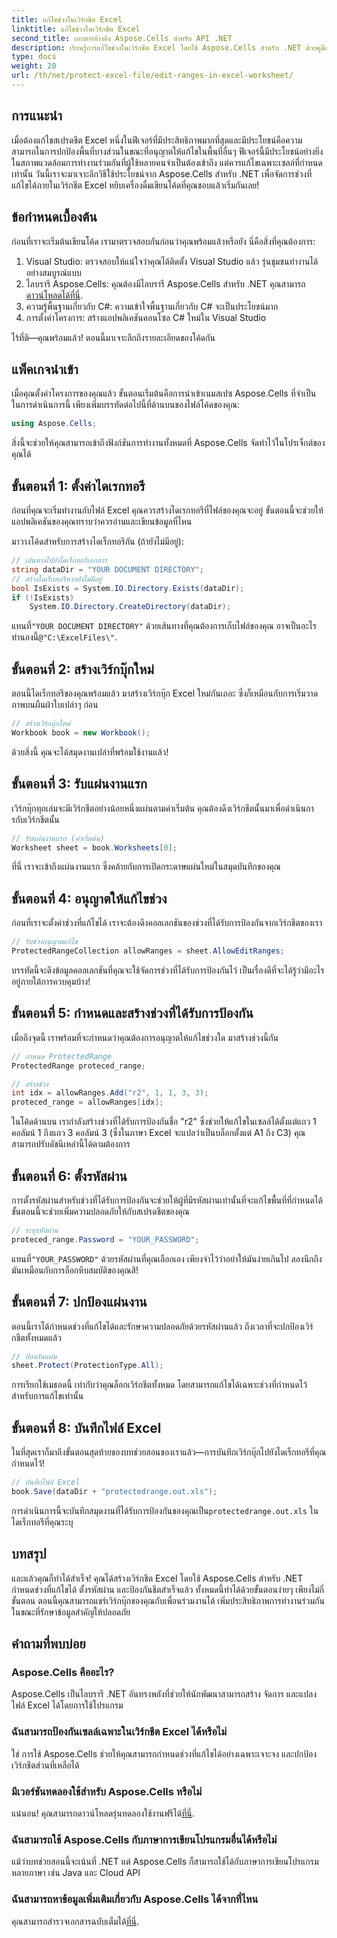 ```yaml
---
title: แก้ไขช่วงในเวิร์กชีต Excel
linktitle: แก้ไขช่วงในเวิร์กชีต Excel
second_title: เอกสารอ้างอิง Aspose.Cells สำหรับ API .NET
description: เรียนรู้การแก้ไขช่วงในเวิร์กชีต Excel โดยใช้ Aspose.Cells สำหรับ .NET ด้วยคู่มือครอบคลุมนี้ซึ่งมีคำแนะนำทีละขั้นตอน
type: docs
weight: 20
url: /th/net/protect-excel-file/edit-ranges-in-excel-worksheet/
---
```

## การแนะนำ

เมื่อต้องแก้ไขสเปรดชีต Excel หนึ่งในฟีเจอร์ที่มีประสิทธิภาพมากที่สุดและมีประโยชน์คือความสามารถในการปกป้องพื้นที่บางส่วนในขณะที่อนุญาตให้แก้ไขในพื้นที่อื่นๆ ฟีเจอร์นี้มีประโยชน์อย่างยิ่งในสภาพแวดล้อมการทำงานร่วมกันที่ผู้ใช้หลายคนจำเป็นต้องเข้าถึง แต่ควรแก้ไขเฉพาะเซลล์ที่กำหนดเท่านั้น วันนี้เราจะมาเจาะลึกวิธีใช้ประโยชน์จาก Aspose.Cells สำหรับ .NET เพื่อจัดการช่วงที่แก้ไขได้ภายในเวิร์กชีต Excel หยิบเครื่องดื่มเขียนโค้ดที่คุณชอบแล้วเริ่มกันเลย!

## ข้อกำหนดเบื้องต้น

ก่อนที่เราจะเริ่มต้นเขียนโค้ด เรามาตรวจสอบกันก่อนว่าคุณพร้อมแล้วหรือยัง นี่คือสิ่งที่คุณต้องการ:

1. Visual Studio: ตรวจสอบให้แน่ใจว่าคุณได้ติดตั้ง Visual Studio แล้ว รุ่นชุมชนทำงานได้อย่างสมบูรณ์แบบ
2.  ไลบรารี Aspose.Cells: คุณต้องมีไลบรารี Aspose.Cells สำหรับ .NET คุณสามารถ[ดาวน์โหลดได้ที่นี่](https://releases.aspose.com/cells/net/).
3. ความรู้พื้นฐานเกี่ยวกับ C#: ความเข้าใจพื้นฐานเกี่ยวกับ C# จะเป็นประโยชน์มาก
4. การตั้งค่าโครงการ: สร้างแอปพลิเคชันคอนโซล C# ใหม่ใน Visual Studio

ไร้ที่ติ—คุณพร้อมแล้ว! ตอนนี้มาเจาะลึกถึงรายละเอียดของโค้ดกัน

## แพ็คเกจนำเข้า

เมื่อคุณตั้งค่าโครงการของคุณแล้ว ขั้นตอนเริ่มต้นคือการนำเข้าเนมสเปซ Aspose.Cells ที่จำเป็น ในการดำเนินการนี้ เพียงเพิ่มบรรทัดต่อไปนี้ที่ด้านบนของไฟล์โค้ดของคุณ:

```csharp
using Aspose.Cells;
```

สิ่งนี้จะช่วยให้คุณสามารถเข้าถึงฟังก์ชันการทำงานทั้งหมดที่ Aspose.Cells จัดทำไว้ในโปรเจ็กต์ของคุณได้

## ขั้นตอนที่ 1: ตั้งค่าไดเรกทอรี

ก่อนที่คุณจะเริ่มทำงานกับไฟล์ Excel คุณควรสร้างไดเรกทอรีที่ไฟล์ของคุณจะอยู่ ขั้นตอนนี้จะช่วยให้แอปพลิเคชันของคุณทราบว่าควรอ่านและเขียนข้อมูลที่ไหน

มาวางโค้ดสำหรับการสร้างไดเร็กทอรีกัน (ถ้ายังไม่มีอยู่):

```csharp
// เส้นทางไปยังไดเร็กทอรีเอกสาร
string dataDir = "YOUR DOCUMENT DIRECTORY";
// สร้างไดเร็กทอรีหากยังไม่มีอยู่
bool IsExists = System.IO.Directory.Exists(dataDir);
if (!IsExists)
    System.IO.Directory.CreateDirectory(dataDir);
```

 แทนที่`"YOUR DOCUMENT DIRECTORY"` ด้วยเส้นทางที่คุณต้องการเก็บไฟล์ของคุณ อาจเป็นอะไรทำนองนี้`@"C:\ExcelFiles\"`.

## ขั้นตอนที่ 2: สร้างเวิร์กบุ๊กใหม่

ตอนนี้ไดเร็กทอรีของคุณพร้อมแล้ว มาสร้างเวิร์กบุ๊ก Excel ใหม่กันเถอะ ซึ่งก็เหมือนกับการเริ่มวาดภาพบนผืนผ้าใบเปล่าๆ ก่อน

```csharp
// สร้างเวิร์กบุ๊กใหม่
Workbook book = new Workbook();
```

ด้วยสิ่งนี้ คุณจะได้สมุดงานเปล่าที่พร้อมใช้งานแล้ว!

## ขั้นตอนที่ 3: รับแผ่นงานแรก

เวิร์กบุ๊กทุกเล่มจะมีเวิร์กชีตอย่างน้อยหนึ่งแผ่นตามค่าเริ่มต้น คุณต้องดึงเวิร์กชีตนั้นมาเพื่อดำเนินการกับเวิร์กชีตนั้น

```csharp
// รับแผ่นงานแรก (ค่าเริ่มต้น)
Worksheet sheet = book.Worksheets[0];
```

ที่นี่ เราจะเข้าถึงแผ่นงานแรก ซึ่งคล้ายกับการเปิดกระดาษแผ่นใหม่ในสมุดบันทึกของคุณ

## ขั้นตอนที่ 4: อนุญาตให้แก้ไขช่วง

ก่อนที่เราจะตั้งค่าช่วงที่แก้ไขได้ เราจะต้องดึงคอลเลกชันของช่วงที่ได้รับการป้องกันจากเวิร์กชีตของเรา

```csharp
// รับช่วงอนุญาตแก้ไข
ProtectedRangeCollection allowRanges = sheet.AllowEditRanges;
```

บรรทัดนี้จะดึงข้อมูลคอลเลกชันที่คุณจะใช้จัดการช่วงที่ได้รับการป้องกันไว้ เป็นเรื่องดีที่จะได้รู้ว่ามีอะไรอยู่ภายใต้การควบคุมบ้าง!

## ขั้นตอนที่ 5: กำหนดและสร้างช่วงที่ได้รับการป้องกัน

เมื่อถึงจุดนี้ เราพร้อมที่จะกำหนดว่าคุณต้องการอนุญาตให้แก้ไขช่วงใด มาสร้างช่วงนี้กัน

```csharp
// กำหนด ProtectedRange
ProtectedRange proteced_range;

// สร้างช่วง
int idx = allowRanges.Add("r2", 1, 1, 3, 3);
proteced_range = allowRanges[idx];
```

ในโค้ดด้านบน เรากำลังสร้างช่วงที่ได้รับการป้องกันชื่อ "r2" ซึ่งช่วยให้แก้ไขในเซลล์ได้ตั้งแต่แถว 1 คอลัมน์ 1 ถึงแถว 3 คอลัมน์ 3 (ซึ่งในภาษา Excel จะแปลว่าเป็นบล็อกตั้งแต่ A1 ถึง C3) คุณสามารถปรับดัชนีเหล่านี้ได้ตามต้องการ

## ขั้นตอนที่ 6: ตั้งรหัสผ่าน 

การตั้งรหัสผ่านสำหรับช่วงที่ได้รับการป้องกันจะช่วยให้ผู้ที่มีรหัสผ่านเท่านั้นที่จะแก้ไขพื้นที่ที่กำหนดได้ ขั้นตอนนี้จะช่วยเพิ่มความปลอดภัยให้กับสเปรดชีตของคุณ

```csharp
// ระบุรหัสผ่าน
proteced_range.Password = "YOUR_PASSWORD";
```

 แทนที่`"YOUR_PASSWORD"` ด้วยรหัสผ่านที่คุณเลือกเอง เพียงจำไว้ว่าอย่าให้มันง่ายเกินไป ลองนึกถึงมันเหมือนกับการล็อกหีบสมบัติของคุณสิ!

## ขั้นตอนที่ 7: ปกป้องแผ่นงาน

ตอนนี้เราได้กำหนดช่วงที่แก้ไขได้และรักษาความปลอดภัยด้วยรหัสผ่านแล้ว ถึงเวลาที่จะปกป้องเวิร์กชีตทั้งหมดแล้ว

```csharp
// ป้องกันแผ่น
sheet.Protect(ProtectionType.All);
```

การเรียกใช้เมธอดนี้ เท่ากับว่าคุณล็อกเวิร์กชีตทั้งหมด โดยสามารถแก้ไขได้เฉพาะช่วงที่กำหนดไว้สำหรับการแก้ไขเท่านั้น

## ขั้นตอนที่ 8: บันทึกไฟล์ Excel

ในที่สุดเราก็มาถึงขั้นตอนสุดท้ายของบทช่วยสอนของเราแล้ว—การบันทึกเวิร์กบุ๊กไปยังไดเร็กทอรีที่คุณกำหนดไว้!

```csharp
// บันทึกไฟล์ Excel
book.Save(dataDir + "protectedrange.out.xls");
```

การดำเนินการนี้จะบันทึกสมุดงานที่ได้รับการป้องกันของคุณเป็น`protectedrange.out.xls` ในไดเร็กทอรีที่คุณระบุ

## บทสรุป

และแล้วคุณก็ทำได้สำเร็จ! คุณได้สร้างเวิร์กชีต Excel โดยใช้ Aspose.Cells สำหรับ .NET กำหนดช่วงที่แก้ไขได้ ตั้งรหัสผ่าน และป้องกันชีตสำเร็จแล้ว ทั้งหมดนี้ทำได้ด้วยขั้นตอนง่ายๆ เพียงไม่กี่ขั้นตอน ตอนนี้คุณสามารถแชร์เวิร์กบุ๊กของคุณกับเพื่อนร่วมงานได้ เพิ่มประสิทธิภาพการทำงานร่วมกันในขณะที่รักษาข้อมูลสำคัญให้ปลอดภัย

## คำถามที่พบบ่อย

### Aspose.Cells คืออะไร?  
Aspose.Cells เป็นไลบรารี .NET อันทรงพลังที่ช่วยให้นักพัฒนาสามารถสร้าง จัดการ และแปลงไฟล์ Excel ได้โดยการใช้โปรแกรม

### ฉันสามารถป้องกันเซลล์เฉพาะในเวิร์กชีต Excel ได้หรือไม่  
ใช่ การใช้ Aspose.Cells ช่วยให้คุณสามารถกำหนดช่วงที่แก้ไขได้อย่างเฉพาะเจาะจง และปกป้องเวิร์กชีตส่วนที่เหลือได้

### มีเวอร์ชันทดลองใช้สำหรับ Aspose.Cells หรือไม่  
 แน่นอน! คุณสามารถดาวน์โหลดรุ่นทดลองใช้งานฟรีได้[ที่นี่](https://releases.aspose.com/).

### ฉันสามารถใช้ Aspose.Cells กับภาษาการเขียนโปรแกรมอื่นได้หรือไม่  
แม้ว่าบทช่วยสอนนี้จะเน้นที่ .NET แต่ Aspose.Cells ก็สามารถใช้ได้กับภาษาการเขียนโปรแกรมหลายภาษา เช่น Java และ Cloud API

### ฉันสามารถหาข้อมูลเพิ่มเติมเกี่ยวกับ Aspose.Cells ได้จากที่ไหน  
 คุณสามารถสำรวจเอกสารฉบับเต็มได้[ที่นี่](https://reference.aspose.com/cells/net/).